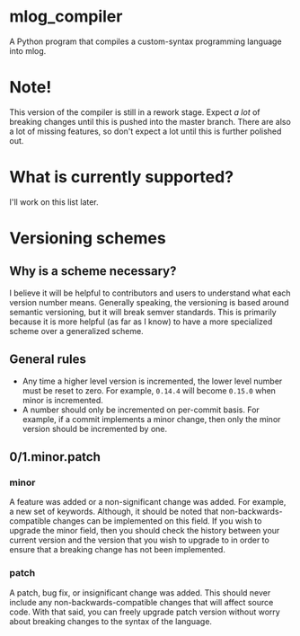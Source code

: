 # mlog_compiler
A Python program that compiles a custom-syntax programming language into mlog.

# Note!
This version of the compiler is still in a rework stage. Expect *a lot* of breaking changes until this is pushed into
the master branch. There are also a lot of missing features, so don't expect a lot until this is further polished out.

# What is currently supported?
I'll work on this list later.

# Versioning schemes
## Why is a scheme necessary?
I believe it will be helpful to contributors and users to understand what each version number means. Generally speaking,
the versioning is based around semantic versioning, but it will break semver standards. This is primarily because it is
more helpful (as far as I know) to have a more specialized scheme over a generalized scheme. 

## General rules
- Any time a higher level version is incremented, the lower level number must be reset to zero. For example, `0.14.4` 
will become `0.15.0` when minor is incremented.
- A number should only be incremented on per-commit basis. For example, if a commit implements a minor change, then only
the minor version should be incremented by one. 

## 0/1.minor.patch
### minor
A feature was added or a non-significant change was added. For example, a new set of keywords. Although, it should be
noted that non-backwards-compatible changes can be implemented on this field. If you wish to upgrade the minor field, then
you should check the history between your current version and the version that you wish to upgrade to in order to ensure
that a breaking change has not been implemented.

### patch
A patch, bug fix, or insignificant change was added. This should never include any non-backwards-compatible
changes that will affect source code. With that said, you can freely upgrade patch version without worry about breaking
changes to the syntax of the language.
